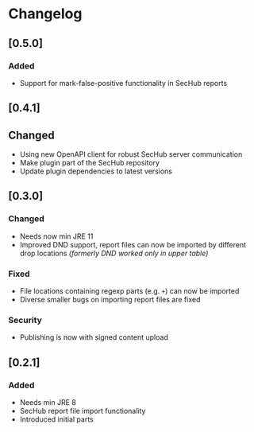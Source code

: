 <!-- SPDX-License-Identifier: MIT --->
# Changelog

## [0.5.0]
### Added
- Support for mark-false-positive functionality in SecHub reports

## [0.4.1]
## Changed
- Using new OpenAPI client for robust SecHub server communication
- Make plugin part of the SecHub repository
- Update plugin dependencies to latest versions

## [0.3.0]
### Changed
- Needs now min JRE 11
- Improved DND support, report files can now be imported by different drop locations
  _(formerly DND worked only in upper table)_

### Fixed
- File locations containing regexp parts (e.g. `+`) can now be imported
- Diverse smaller bugs on importing report files are fixed

### Security
- Publishing is now with signed content upload
## [0.2.1]
### Added
- Needs min JRE 8
- SecHub report file import functionality
- Introduced initial parts
<!--
## [Unreleased]
### Added
- Example item

### Changed

### Deprecated

### Removed

### Fixed

### Security
-->